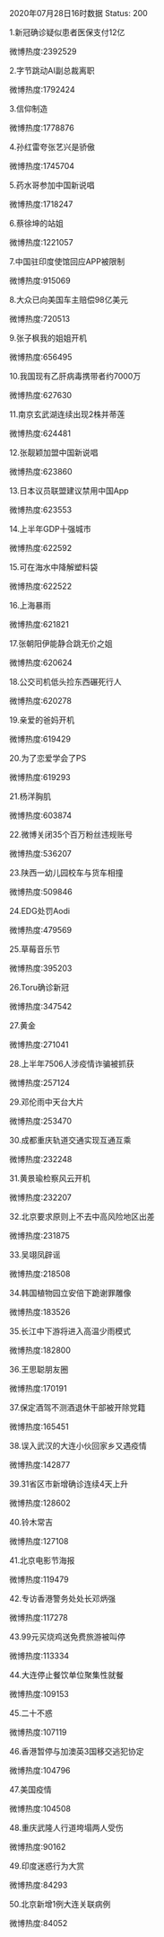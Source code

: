 2020年07月28日16时数据
Status: 200

1.新冠确诊疑似患者医保支付12亿

微博热度:2392529

2.字节跳动AI副总裁离职

微博热度:1792424

3.信仰制造

微博热度:1778876

4.孙红雷夸张艺兴是骄傲

微博热度:1745704

5.药水哥参加中国新说唱

微博热度:1718247

6.蔡徐坤的站姐

微博热度:1221057

7.中国驻印度使馆回应APP被限制

微博热度:915069

8.大众已向美国车主赔偿98亿美元

微博热度:720513

9.张子枫我的姐姐开机

微博热度:656495

10.我国现有乙肝病毒携带者约7000万

微博热度:627630

11.南京玄武湖连续出现2株并蒂莲

微博热度:624481

12.张靓颖加盟中国新说唱

微博热度:623860

13.日本议员联盟建议禁用中国App

微博热度:623553

14.上半年GDP十强城市

微博热度:622592

15.可在海水中降解塑料袋

微博热度:622522

16.上海暴雨

微博热度:621821

17.张朝阳伊能静合跳无价之姐

微博热度:620624

18.公交司机低头捡东西碾死行人

微博热度:620278

19.亲爱的爸妈开机

微博热度:619429

20.为了恋爱学会了PS

微博热度:619293

21.杨洋胸肌

微博热度:603874

22.微博关闭35个百万粉丝违规账号

微博热度:536207

23.陕西一幼儿园校车与货车相撞

微博热度:509846

24.EDG处罚Aodi

微博热度:479569

25.草莓音乐节

微博热度:395203

26.Toru确诊新冠

微博热度:347542

27.黄金

微博热度:271041

28.上半年7506人涉疫情诈骗被抓获

微博热度:257124

29.邓伦雨中天台大片

微博热度:253470

30.成都重庆轨道交通实现互通互乘

微博热度:232248

31.黄景瑜检察风云开机

微博热度:232207

32.北京要求原则上不去中高风险地区出差

微博热度:231875

33.吴翊凤辟谣

微博热度:218508

34.韩国植物园立安倍下跪谢罪雕像

微博热度:183526

35.长江中下游将进入高温少雨模式

微博热度:182800

36.王思聪朋友圈

微博热度:170191

37.保定酒驾不测酒退休干部被开除党籍

微博热度:165451

38.误入武汉的大连小伙回家乡又遇疫情

微博热度:142877

39.31省区市新增确诊连续4天上升

微博热度:128602

40.铃木常吉

微博热度:127108

41.北京电影节海报

微博热度:119479

42.专访香港警务处处长邓炳强

微博热度:117278

43.99元买烧鸡送免费旅游被叫停

微博热度:113334

44.大连停止餐饮单位聚集性就餐

微博热度:109153

45.二十不惑

微博热度:107119

46.香港暂停与加澳英3国移交逃犯协定

微博热度:104796

47.美国疫情

微博热度:104508

48.重庆武隆人行道垮塌两人受伤

微博热度:90162

49.印度迷惑行为大赏

微博热度:84293

50.北京新增1例大连关联病例

微博热度:84052

